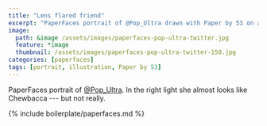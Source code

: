 ```yaml
---
title: "Lens flared friend"
excerpt: "PaperFaces portrait of @Pop_Ultra drawn with Paper by 53 on an iPad."
image: 
  path: &image /assets/images/paperfaces-pop-ultra-twitter.jpg 
  feature: *image
  thumbnail: /assets/images/paperfaces-pop-ultra-twitter-150.jpg
categories: [paperfaces]
tags: [portrait, illustration, Paper by 53]
---
```


PaperFaces portrait of [@Pop_Ultra](https://twitter.com/Pop_Ultra). In the right light she almost looks like Chewbacca --- but not really.

{% include boilerplate/paperfaces.md %}
